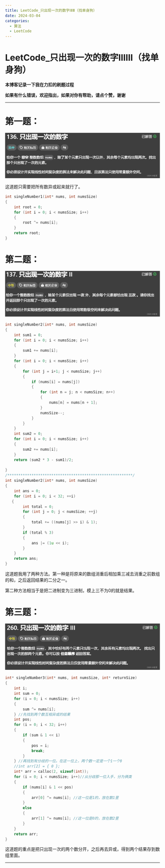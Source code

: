 ```yaml
---
title: LeetCode_只出现一次的数字ⅠⅡⅢ（找单身狗）
date: 2024-03-04
categories:
  - 算法
  - LeetCode
---
```

# LeetCode_只出现一次的数字ⅠⅡⅢ（找单身狗）

 **本博客记录一下我在力扣的刷题过程**

**如果有什么错误，欢迎指出，如果对你有帮助，请点个赞，谢谢**

------

# 第一题：

![img](https://raw.githubusercontent.com/QinMou000/pic/main/fd7e70d1dbb244b2e56abb1a63f3ac09.png)

这道题只需要把所有数异或起来就行了。

```cpp
int singleNumber1(int* nums, int numsSize)
{
	int root = 0;
	for (int i = 0; i < numsSize; i++)
	{
		root ^= nums[i];
	}
	return root;
}
```


# 第二题：

![img](https://raw.githubusercontent.com/QinMou000/pic/main/c2ee6592661d83c41d3682840863f9ff.png)

```cpp
int singleNumber2(int* nums, int numsSize)
{
	int sum1 = 0;
	for (int i = 0; i < numsSize; i++)
	{
		sum1 += nums[i];
	}
	for (int i = 0; i < numsSize; i++)
	{
		for (int j = i+1; j < numsSize; j++)
		{
			if (nums[i] = nums[j])
			{
				for (int n = j; n < numsSize; n++)
				{
					nums[n] = nums[n + 1];
				}
				numsSize--;
			}
		}
	}
	int sum2 = 0;
	for (int i = 0; i < numsSize; i++)
	{	
		sum2 += nums[i];
	}
	return (sum2 * 3 - sum1)/2;

}
/*********************************************************/
int singleNumber2(int* nums, int numsSize)
{
	int ans = 0;
	for (int i = 0; i < 32; ++i)
   {
		int total = 0;
		for (int j = 0; j < numsSize; ++j)
        {
			total += ((nums[j] >> i) & 1);
		}
		if (total % 3)
        {
			ans |= (1u << i);
		}
	}
	return ans;
}
```

这道题我用了两种方法。第一种是将原来的数组消重后相加乘三减去消重之前数组的和，之后返回结果的二分之一。

第二种方法相当于是把二进制变为三进制，模上三不为0的就是结果。

# 第三题：

![img](https://raw.githubusercontent.com/QinMou000/pic/main/800c9fc7413380b99ea4274e65699fc4.png)

```cpp
int* singleNumber3(int* nums, int numsSize, int* returnSize)
{
	int i;
	int sum = 0;
	for (i = 0; i < numsSize; i++)
	{
		sum ^= nums[i];
	} //先找到两个数互相异或的结果
	int pos;
	for (i = 0; i < 32; i++)
	{
		if (sum & 1 << i)
		{
			pos = i;
			break;
		}
	} //再找到有分歧的一位。在这一位上，两个数一定是一个1一个0
	//int arr[2] = { 0 };
	int* arr = calloc(2, sizeof(int));
	for (i = 0; i < numsSize; i++)//从分歧那一位入手，分为俩类
	{
		if (nums[i] & 1 << pos)
		{
			arr[0] ^= nums[i]; //这一位是1的，放在数1里
		}
		else
		{
			arr[1] ^= nums[i]; //这一位是0的，放在数2里
		}
	}
	return arr;
}
```

这道题的重点是把只出现一次的两个数分开，之后再去异或，得到两个结果存到数组里面。

------